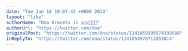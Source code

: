 ```yaml
---
date: "Tue Jun 18 19:07:43 +0000 2019"
layout: "like"
authorName: "Una Kravets in 🇪🇸👩🏻‍💻"
authorUrl: "https://twitter.com/Una"
originalPost: "https://twitter.com/Una/status/1141059935574339588"
inReplyTo: "https://twitter.com/Una/status/1141053970712055814"
---
```

